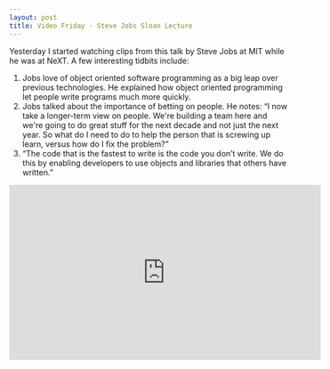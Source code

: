 ```yaml
---
layout: post
title: Video Friday - Steve Jobs Sloan Lecture
---
```

Yesterday I started watching clips from this talk by Steve Jobs at MIT while he was at NeXT. A few interesting tidbits include:

1. Jobs love of object oriented software programming as a big leap over previous technologies. He explained how object oriented programming let people write programs much more quickly.
2. Jobs talked about the importance of betting on people. He notes: “I now take a longer-term view on people. We're building a team here and we're going to do great stuff for the next decade and not just the next year. So what do I need to do to help the person that is screwing up learn, versus how do I fix the problem?”
3. “The code that is the fastest to write is the code you don’t write. We do this by enabling developers to use objects and libraries that others have written.”

<iframe width="560" height="315" src="https://www.youtube-nocookie.com/embed/Gk-9Fd2mEnI?rel=0" frameborder="0" allow="autoplay; encrypted-media" allowfullscreen></iframe>
